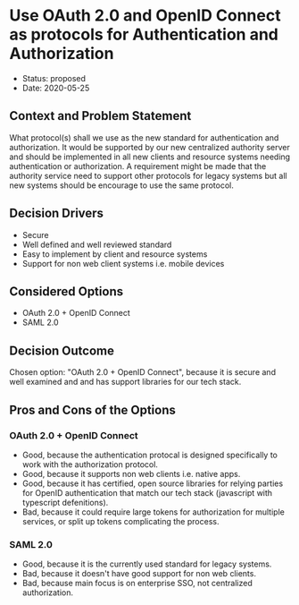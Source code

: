 # Use OAuth 2.0 and OpenID Connect as protocols for Authentication and Authorization

- Status: proposed
- Date: 2020-05-25

## Context and Problem Statement

What protocol(s) shall we use as the new standard for authentication and authorization.
It would be supported by our new centralized authority server and should be implemented in all new clients and
resource systems needing authentication or authorization. A requirement might be made that the authority service need
to support other protocols for legacy systems but all new systems should be encourage to use the same protocol.

## Decision Drivers

- Secure
- Well defined and well reviewed standard
- Easy to implement by client and resource systems
- Support for non web client systems i.e. mobile devices

## Considered Options

- OAuth 2.0 + OpenID Connect
- SAML 2.0

## Decision Outcome

Chosen option: "OAuth 2.0 + OpenID Connect", because it is secure and well
examined and and has support libraries for our tech stack.

## Pros and Cons of the Options

### OAuth 2.0 + OpenID Connect

- Good, because the authentication protocal is designed specifically to work with the authorization protocol.
- Good, because it supports non web clients i.e. native apps.
- Good, because it has certified, open source libraries for relying parties for OpenID authentication that match our
  tech stack (javascript with typescript defenitions).
- Bad, because it could require large tokens for authorization for multiple services, or split up tokens complicating
  the process.

### SAML 2.0

- Good, because it is the currently used standard for legacy systems.
- Bad, because it doesn't have good support for non web clients.
- Bad, because main focus is on enterprise SSO, not centralized authorization.
